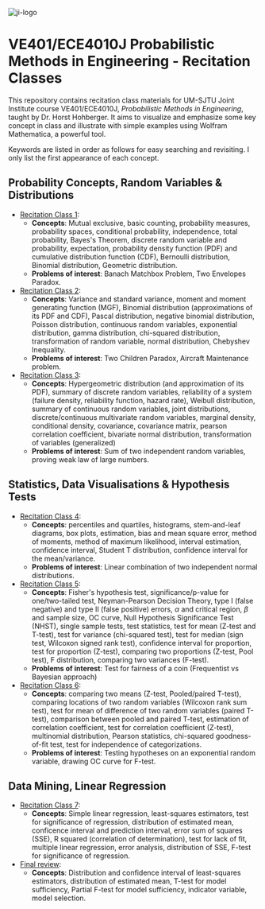 ![ji-logo](https://www.ji.sjtu.edu.cn/wp-content/uploads/2020/04/umji-logo-new2.png)

# VE401/ECE4010J Probabilistic Methods in Engineering - Recitation Classes

This repository contains recitation class materials for UM-SJTU Joint Institute course VE401/ECE4010J, *Probabilistic Methods in Engineering*, taught by Dr. Horst Hohberger. It aims to visualize and emphasize some key concept in class and illustrate with simple examples using Wolfram Mathematica, a powerful tool.

Keywords are listed in order as follows for easy searching and revisiting. I only list the first appearance of each concept.

## Probability Concepts, Random Variables & Distributions
- [Recitation Class 1](./VE401RC1_Zhenhao_Gu.pdf):
  - **Concepts**: Mutual exclusive, basic counting, probability measures, probability spaces, conditional probability, independence, total probability, Bayes's Theorem, discrete random variable and probability, expectation, probability density function (PDF) and cumulative distribution function (CDF), Bernoulli distribution, Binomial distribution, Geometric distribution.
  - **Problems of interest**: Banach Matchbox Problem, Two Envelopes Paradox.
- [Recitation Class 2](./VE401RC2_Zhenhao_Gu.pdf):
  - **Concepts**: Variance and standard variance, moment and moment generating function (MGF), Binomial distribution (approximations of its PDF and CDF), Pascal distribution, negative binomial distribution, Poisson distribution, continuous random variables, exponential distribution, gamma distribution, chi-squared distribution, transformation of random variable, normal distribution, Chebyshev Inequality.
  - **Problems of interest**: Two Children Paradox, Aircraft Maintenance problem.
- [Recitation Class 3](./VE401RC3_Zhenhao_Gu.pdf):
  - **Concepts**: Hypergeometric distribution (and approximation of its PDF), summary of discrete random variables, reliability of a system (failure density, reliability function, hazard rate), Weibull distribution, summary of continuous random variables, joint distributions, discrete/continuous multivariate random variables, marginal density, conditional density, covariance, covariance matrix, pearson correlation coefficient, bivariate normal distribution, transformation of variables (generalized)
  - **Problems of interest**: Sum of two independent random variables, proving weak law of large numbers.

## Statistics, Data Visualisations & Hypothesis Tests
- [Recitation Class 4](./VE401RC4_Zhenhao_Gu.pdf):
  - **Concepts**: percentiles and quartiles, histograms, stem-and-leaf diagrams, box plots, estimation, bias and mean square error, method of moments, method of maximum likelihood, interval estimation, confidence interval, Student T distribution, confidence interval for the mean/variance.
  - **Problems of interest**: Linear combination of two independent normal distributions.
- [Recitation Class 5](./VE401RC5_Zhenhao_Gu.pdf):
  - **Concepts**: Fisher's hypothesis test, significance/p-value for one/two-tailed test, Neyman-Pearson Decision Theory, type I (false negative) and type II (false positive) errors, $\alpha$ and critical region, $\beta$ and sample size, OC curve, Null Hypothesis Significance Test (NHST), single sample tests, test statistics, test for mean (Z-test and T-test), test for variance (chi-squared test), test for median (sign test, Wilcoxon signed rank test), confidence interval for proportion, test for proportion (Z-test), comparing two proportions (Z-test, Pool test), F distribution, comparing two variances (F-test).
  - **Problems of interest**: Test for fairness of a coin (Frequentist vs Bayesian approach)
- [Recitation Class 6](./VE401RC6_Zhenhao_Gu.pdf):
  - **Concepts**: comparing two means (Z-test, Pooled/paired T-test), comparing locations of two random variables (Wilcoxon rank sum test), test for mean of difference of two random variables (paired T-test), comparison between pooled and paired T-test, estimation of correlation coefficient, test for correlation coefficient (Z-test), multinomial distribution, Pearson statistics, chi-squared goodness-of-fit test, test for independence of categorizations.
  - **Problems of interest**: Testing hypotheses on an exponential random variable, drawing OC curve for F-test.

## Data Mining, Linear Regression
- [Recitation Class 7](./VE401RC7_Zhenhao_Gu.pdf):
  - **Concepts**: Simple linear regression, least-squares estimators, test for significance of regression, distribution of estimated mean, conficence interval and prediction interval, error sum of squares (SSE), R squared (correlation of determination), test for lack of fit, multiple linear regression, error analysis, distribution of SSE, F-test for significance of regression.
- [Final review](./Final_MLR.pdf):
  - **Concepts**: Distribution and confidence interval of least-squares estimators, distribution of estimated mean, T-test for model sufficiency, Partial F-test for model sufficiency, indicator variable, model selection.

